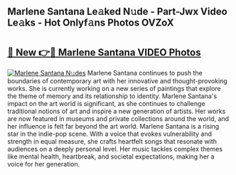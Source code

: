 ## Marlene Santana Le𝚊ked N𝚞de - Part-Jwx Video Le𝚊ks - Hot Onlyf𝚊ns Photos OVZoX

# <h2><a href="http://ab14100.deff.icu/?id=Marlene+Santana">🔗 New 👉🔴 Marlene Santana VIDEO Photos</a></h2>

[![Marlene Santana N𝚞des](https://i.imgur.com/rIISA9y.gif)](http://ab14100.deff.icu/?id=Marlene+Santana)
Marlene Santana continues to push the boundaries of contemporary art with her innovative and thought-provoking works. She is currently working on a new series of paintings that explore the theme of memory and its relationship to identity. Marlene Santana's impact on the art world is significant, as she continues to challenge traditional notions of art and inspire a new generation of artists. Her works are now featured in museums and private collections around the world, and her influence is felt far beyond the art world. Marlene Santana is a rising star in the indie-pop scene. With a voice that evokes vulnerability and strength in equal measure, she crafts heartfelt songs that resonate with audiences on a deeply personal level. Her music tackles complex themes like mental health, heartbreak, and societal expectations, making her a voice for her generation.
